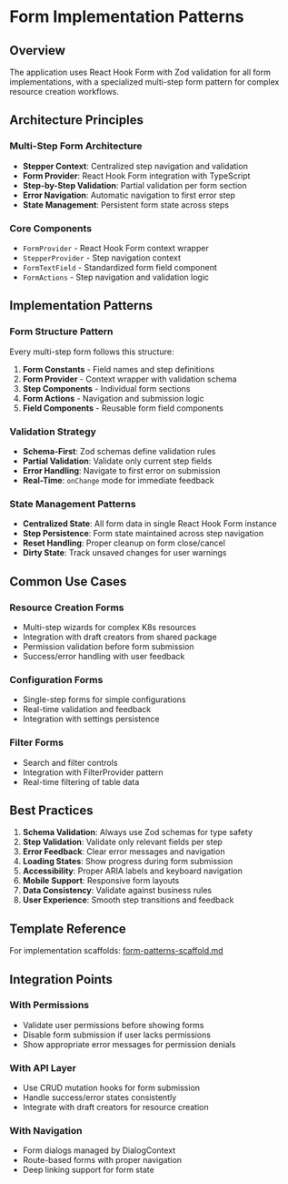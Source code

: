 # Form Implementation Patterns

## Overview

The application uses React Hook Form with Zod validation for all form implementations, with a specialized multi-step form pattern for complex resource creation workflows.

## Architecture Principles

### Multi-Step Form Architecture

- **Stepper Context**: Centralized step navigation and validation
- **Form Provider**: React Hook Form integration with TypeScript
- **Step-by-Step Validation**: Partial validation per form section
- **Error Navigation**: Automatic navigation to first error step
- **State Management**: Persistent form state across steps

### Core Components

- `FormProvider` - React Hook Form context wrapper
- `StepperProvider` - Step navigation context
- `FormTextField` - Standardized form field component
- `FormActions` - Step navigation and validation logic

## Implementation Patterns

### Form Structure Pattern

Every multi-step form follows this structure:

1. **Form Constants** - Field names and step definitions
2. **Form Provider** - Context wrapper with validation schema
3. **Step Components** - Individual form sections
4. **Form Actions** - Navigation and submission logic
5. **Field Components** - Reusable form field components

### Validation Strategy

- **Schema-First**: Zod schemas define validation rules
- **Partial Validation**: Validate only current step fields
- **Error Handling**: Navigate to first error on submission
- **Real-Time**: `onChange` mode for immediate feedback

### State Management Patterns

- **Centralized State**: All form data in single React Hook Form instance
- **Step Persistence**: Form state maintained across step navigation
- **Reset Handling**: Proper cleanup on form close/cancel
- **Dirty State**: Track unsaved changes for user warnings

## Common Use Cases

### Resource Creation Forms

- Multi-step wizards for complex K8s resources
- Integration with draft creators from shared package
- Permission validation before form submission
- Success/error handling with user feedback

### Configuration Forms

- Single-step forms for simple configurations
- Real-time validation and feedback
- Integration with settings persistence

### Filter Forms

- Search and filter controls
- Integration with FilterProvider pattern
- Real-time filtering of table data

## Best Practices

1. **Schema Validation**: Always use Zod schemas for type safety
2. **Step Validation**: Validate only relevant fields per step
3. **Error Feedback**: Clear error messages and navigation
4. **Loading States**: Show progress during form submission
5. **Accessibility**: Proper ARIA labels and keyboard navigation
6. **Mobile Support**: Responsive form layouts
7. **Data Consistency**: Validate against business rules
8. **User Experience**: Smooth step transitions and feedback

## Template Reference

For implementation scaffolds: [form-patterns-scaffold.md](./.krci-ai/templates/custom/form-patterns-scaffold.md)

## Integration Points

### With Permissions

- Validate user permissions before showing forms
- Disable form submission if user lacks permissions
- Show appropriate error messages for permission denials

### With API Layer

- Use CRUD mutation hooks for form submission
- Handle success/error states consistently
- Integrate with draft creators for resource creation

### With Navigation

- Form dialogs managed by DialogContext
- Route-based forms with proper navigation
- Deep linking support for form state
